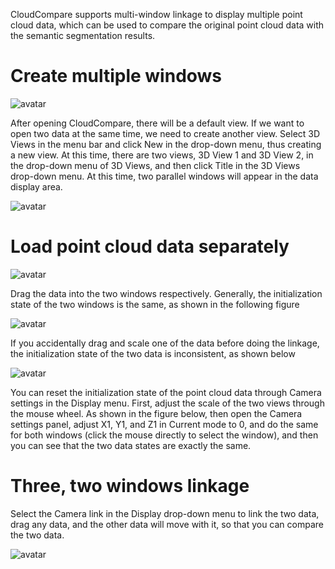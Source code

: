 CloudCompare supports multi-window linkage to display multiple point cloud data, which can be used to compare the original point cloud data with the semantic segmentation results. 

#  Create multiple windows 

 ![avatar]( 2435655808fe48a0a3152bf950fc5f26.png) 

 After opening CloudCompare, there will be a default view. If we want to open two data at the same time, we need to create another view. Select 3D Views in the menu bar and click New in the drop-down menu, thus creating a new view. At this time, there are two views, 3D View 1 and 3D View 2, in the drop-down menu of 3D Views, and then click Title in the 3D Views drop-down menu. At this time, two parallel windows will appear in the data display area.  

 ![avatar]( 5b5c3e7f6e52413f9cc105a1c8b68017.png) 

#  Load point cloud data separately 

 ![avatar]( 3f13f6548a1e4535ad8fce06ac401ae6.png) 

 Drag the data into the two windows respectively. Generally, the initialization state of the two windows is the same, as shown in the following figure  

 ![avatar]( e541e11effa24ac093523797ee3201a0.png) 

 If you accidentally drag and scale one of the data before doing the linkage, the initialization state of the two data is inconsistent, as shown below  

 ![avatar]( d381fc215d6d48e080e016a348532ea3.png) 

 You can reset the initialization state of the point cloud data through Camera settings in the Display menu. First, adjust the scale of the two views through the mouse wheel. As shown in the figure below, then open the Camera settings panel, adjust X1, Y1, and Z1 in Current mode to 0, and do the same for both windows (click the mouse directly to select the window), and then you can see that the two data states are exactly the same.  

#  Three, two windows linkage 

 Select the Camera link in the Display drop-down menu to link the two data, drag any data, and the other data will move with it, so that you can compare the two data. 

 ![avatar]( c9283c7e26af4571ab34fd6dd027840b.gif) 

